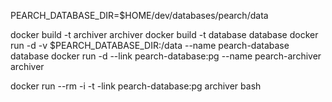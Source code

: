 PEARCH_DATABASE_DIR=$HOME/dev/databases/pearch/data

docker build -t archiver archiver
docker build -t database database
docker run -d  -v $PEARCH_DATABASE_DIR:/data  --name pearch-database database
docker run -d --link pearch-database:pg --name pearch-archiver archiver

docker run --rm -i -t -link pearch-database:pg archiver bash
